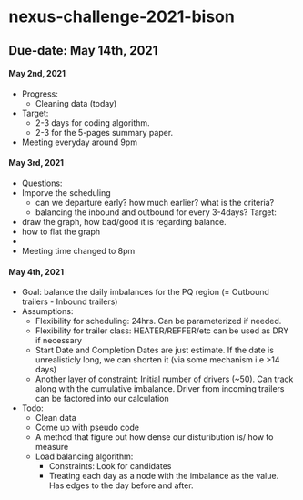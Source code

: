 # nexus-challenge-2021-bison

## Due-date: May 14th, 2021

#### May 2nd, 2021
- Progress:
  - Cleaning data (today)
- Target: 
  - 2-3 days for coding algorithm.
  - 2-3 for the 5-pages summary paper.
- Meeting everyday around 9pm
#### May 3rd, 2021
- Questions:
-   Imporve the scheduling
    - can we departure early? how much earlier? what is the criteria?
    - balancing the inbound and outbound for every 3-4days?
Target:
- draw the graph, how bad/good it is regarding balance.
- how to flat the graph
- 
- Meeting time changed to 8pm

#### May 4th, 2021
- Goal: balance the daily imbalances for the PQ region (= Outbound trailers - Inbound trailers)
- Assumptions:
  - Flexibility for scheduling: 24hrs. Can be parameterized if needed. 
  - Flexibility for trailer class: HEATER/REFFER/etc can be used as DRY if necessary
  - Start Date and Completion Dates are just estimate. If the date is unrealisticly long, we can shorten it (via some mechanism i.e >14 days)
  - Another layer of constraint: Initial number of drivers (~50). Can track along with the cumulative imbalance. Driver from incoming trailers can be factored into our calculation
- Todo:
  - Clean data
  - Come up with pseudo code
  - A method that figure out how dense our disturibution is/ how to measure
  - Load balancing algorithm:
    - Constraints: Look for candidates
    - Treating each day as a node with the imbalance as the value. Has edges to the day before and after.




